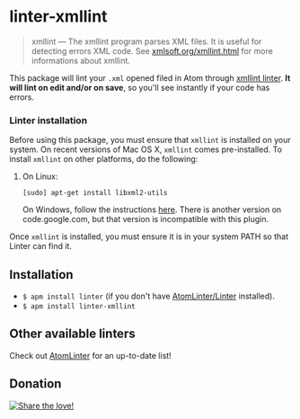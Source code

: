 linter-xmllint
===========

> xmllint — The xmllint program parses XML files. It is useful for detecting errors XML code. See [xmlsoft.org/xmllint.html](http://xmlsoft.org/xmllint.html) for more informations about xmllint.

This package will lint your `.xml` opened filed in Atom through [xmllint linter](http://xmlsoft.org/xmllint.html). **It will lint on edit and/or on save**, so you'll see instantly if your code has errors.

### Linter installation
Before using this package, you must ensure that `xmllint` is installed on your system. On recent versions of Mac OS X, `xmllint` comes pre-installed. To install `xmllint` on other platforms, do the following:

1. On Linux:

     ```text
     [sudo] apt-get install libxml2-utils
     ```

   On Windows, follow the instructions [here](http://flowingmotion.jojordan.org/2011/10/08/3-steps-to-download-xmllint/). There is another version on code.google.com, but that version is incompatible with this plugin.

Once `xmllint` is installed, you must ensure it is in your system PATH so that Linter can find it.

## Installation

* `$ apm install linter` (if you don't have [AtomLinter/Linter](https://github.com/AtomLinter/Linter) installed).
* `$ apm install linter-xmllint`


## Other available linters

Check out [AtomLinter](https://github.com/AtomLinter) for an up-to-date list!

## Donation
[![Share the love!](https://chewbacco-stuff.s3.amazonaws.com/donate.png)](https://www.paypal.com/cgi-bin/webscr?cmd=_s-xclick&hosted_button_id=KXUYS4ARNHCN8)
